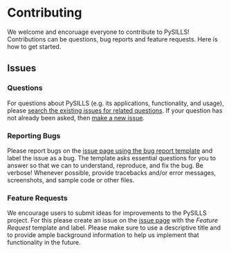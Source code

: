 # Contributing

We welcome and encoruage everyone to contribute to PySILLS! 
Contributions can be questions, bug reports and feature requests. 
Here is how to get started.

## Issues 

### Questions

For questions about PySILLS (e.g. its applications, functionality, and usage), 
please [search the existing issues for related questions](https://github.com/MABeeskow/PySILLS/issues).
If your question has not already been asked, then [make a new issue](https://github.com/MABeeskow/PySILLS/issues/new/choose).

### Reporting Bugs

Please report bugs on the [issue page using the bug report template](https://github.com/MABeeskow/PySILLS/issues/new?assignees=&labels=&projects=&template=bug_report.md&title=) and label the issue as a bug.
The template asks essential questions for you to answer so that we can to understand, reproduce, and fix the bug. 
Be verbose!
Whenever possible, provide tracebacks and/or error messages, screenshots, and sample code or other files.

### Feature Requests

We encourage users to submit ideas for improvements to the PySILLS project. For
this please create an issue on the
 [issue page](https://github.com/MABeeskow/PySILLS/issues) with the *Feature 
 Request* template and label. Please make sure to use a descriptive title and to
 provide ample background information to help us implement that functionality
 in the future.
